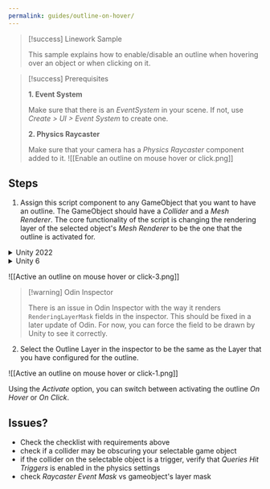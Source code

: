 ```yaml
---
permalink: guides/outline-on-hover/
---
```

> [!success] Linework Sample
> 
> This sample explains how to enable/disable an outline when hovering over an object or when clicking on it.


> [!success] Prerequisites
> 
> **1. Event System**
> 
> Make sure that there is an *EventSystem* in your scene. If not, use *Create > UI > Event System* to create one.
> 
> **2. Physics Raycaster**
> 
> Make sure that your camera has a *Physics Raycaster* component added to it.
> ![[Enable an outline on mouse hover or click.png]]


## Steps

1. Assign this script component to any GameObject that you want to have an outline. The GameObject should have a *Collider* and a *Mesh Renderer*. The core functionality of the script is changing the rendering layer of the selected object's *Mesh Renderer* to be the one that the outline is activated for. 


<details>
<summary>Unity 2022</summary>
<div>

```csharp
using UnityEngine;  
using UnityEngine.EventSystems;  
using Linework.Common.Attributes;
  
public class Outline : MonoBehaviour, IPointerEnterHandler, IPointerExitHandler, IPointerClickHandler  
{  
    [SerializeField] [RenderingLayerMask] private int outlineLayer;
    [SerializeField] private Activate activate = Activate.OnHover;  
  
    private Renderer[] renderers;  
    private uint originalLayer;
    private bool isOutlineActive;
  
    private enum Activate  
    {  
        OnHover,  
        OnClick  
    }  
  
    private void Start()  
    {        
	    renderers = TryGetComponent<Renderer>(out var meshRenderer)  
            ? new[] {meshRenderer}  
            : GetComponentsInChildren<Renderer>();  
        originalLayer = renderers[0].renderingLayerMask;  
    }  
    
    public void OnPointerEnter(PointerEventData eventData)  
    {        
	    if (activate != Activate.OnHover) return;  
        SetOutline(true);  
    }  
    
    public void OnPointerExit(PointerEventData eventData)  
    {        
	    if (activate != Activate.OnHover) return;  
        SetOutline(false);  
    }    
    
    public void OnPointerClick(PointerEventData eventData)  
    {        
	    if (activate != Activate.OnClick) return;  
        isOutlineActive = !isOutlineActive;  
        SetOutline(isOutlineActive);  
    }    
    
    private void SetOutline(bool enable)  
    {        
	    foreach (var rend in renderers)  
        {            
			rend.renderingLayerMask = enable 
	        ? originalLayer | 1u << outlineLayer - 1 
	        : originalLayer;  
        }    
	}
}
```

</div>
</details>

<details>
<summary>Unity 6</summary>
<div>

```csharp
using UnityEngine;  
using UnityEngine.EventSystems;  
  
public class Outline : MonoBehaviour, IPointerEnterHandler, IPointerExitHandler, IPointerClickHandler  
{  
    [SerializeField] private RenderingLayerMask outlineLayer;
    [SerializeField] private Activate activate = Activate.OnHover;  
  
    private Renderer[] renderers;  
    private uint originalLayer;  
    private bool isOutlineActive;  
  
    private enum Activate  
    {  
        OnHover,  
        OnClick  
    }  
  
    private void Start()  
    {        
	    renderers = TryGetComponent<Renderer>(out var meshRenderer)  
            ? new[] {meshRenderer}  
            : GetComponentsInChildren<Renderer>();  
        originalLayer = renderers[0].renderingLayerMask;  
    }  
    
    public void OnPointerEnter(PointerEventData eventData)  
    {        
	    if (activate != Activate.OnHover) return;  
        SetOutline(true);  
    }  
    
    public void OnPointerExit(PointerEventData eventData)  
    {        
	    if (activate != Activate.OnHover) return;  
        SetOutline(false);  
    }    
    
    public void OnPointerClick(PointerEventData eventData)  
    {        
	    if (activate != Activate.OnClick) return;  
        isOutlineActive = !isOutlineActive;  
        SetOutline(isOutlineActive);  
    }    
    
    private void SetOutline(bool enable)  
    {        
	    foreach (var rend in renderers)  
        {            
	        rend.renderingLayerMask = enable 
	        ? originalLayer | outlineLayer 
	        : originalLayer; 
        }    
	}
}
```

</div>
</details>

![[Active an outline on mouse hover or click-3.png]]

> [!warning] Odin Inspector
> 
> There is an issue in Odin Inspector with the way it renders `RenderingLayerMask` fields in the inspector. This should be fixed in a later update of Odin. For now, you can force the field to be drawn by Unity to see it correctly.

2. Select the Outline Layer in the inspector to be the same as the Layer that you have configured for the outline.

![[Active an outline on mouse hover or click-1.png]]

Using the *Activate* option, you can switch between activating the outline *On Hover* or *On Click*. 

## Issues?

- Check the checklist with requirements above
- check if a collider may be obscuring your selectable game object
- if the collider on the selectable object is a trigger, verify that *Queries Hit Triggers* is enabled in the physics settings
- check *Raycaster Event Mask* vs gameobject's layer mask